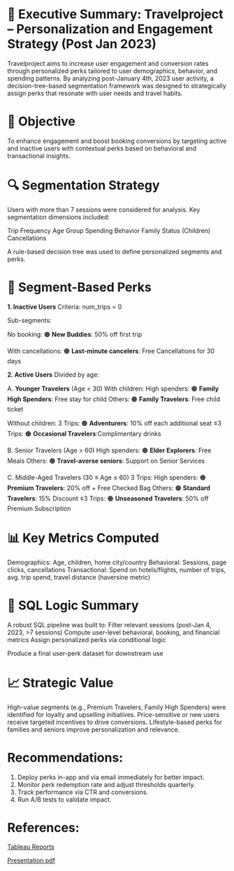 # 🚀 Executive Summary: Travelproject – Personalization and Engagement Strategy (Post Jan 2023)
Travelproject aims to increase user engagement and conversion rates through personalized perks tailored to user demographics, behavior, and spending patterns. By analyzing post-January 4th, 2023 user activity, a decision-tree-based segmentation framework was designed to strategically assign perks that resonate with user needs and travel habits.

# 🎯 Objective
To enhance engagement and boost booking conversions by targeting active and inactive users with contextual perks based on behavioral and transactional insights.

# 🔍 Segmentation Strategy
Users with more than 7 sessions were considered for analysis. Key segmentation dimensions included:

Trip Frequency
Age Group
Spending Behavior
Family Status (Children)
Cancellations

A rule-based decision tree was used to define personalized segments and perks.

# 🧩 Segment-Based Perks
**1. Inactive Users**
Criteria: num_trips = 0

Sub-segments:

No booking: 🟠 **New Buddies**: 50% off first trip

With cancellations: 🟠 **Last-minute cancelers**: Free Cancellations for 30 days

**2. Active Users**
Divided by age:

A. **Younger Travelers** (Age < 30)
With children:
High spenders: 🟠 **Family High Spenders**: Free stay for child
Others: 🟠 **Family Travelers**: Free child ticket

Without children:
3 Trips: 🟠 **Adventurers**: 10% off each additional seat
≤3 Trips: 🟠 **Occasional Travelers**:Complimentary drinks

B. Senior Travelers (Age > 60)
High spenders: 🟠 **Elder Explorers**: Free Meals
Others: 🟠 **Travel-averse seniors**: Support on Senior Services

C. Middle-Aged Travelers (30 ≤ Age ≤ 60)
3 Trips:
High spenders: 🟠 **Premium Travelers**: 20% off + Free Checked Bag
Others: 🟠 **Standard Travelers**: 15% Discount
≤3 Trips: 🟠 **Unseasoned Travelers**: 50% off Premium Subscription

# 📊 Key Metrics Computed
Demographics: Age, children, home city/country
Behavioral: Sessions, page clicks, cancellations
Transactional: Spend on hotels/flights, number of trips, avg. trip spend, travel distance (haversine metric)

# 🧮 SQL Logic Summary
A robust SQL pipeline was built to:
Filter relevant sessions (post-Jan 4, 2023, >7 sessions)
Compute user-level behavioral, booking, and financial metrics
Assign personalized perks via conditional logic

Produce a final user-perk dataset for downstream use

# 📈 Strategic Value
High-value segments (e.g., Premium Travelers, Family High Spenders) were identified for loyalty and upselling initiatives.
Price-sensitive or new users receive targeted incentives to drive conversions.
Lifestyle-based perks for families and seniors improve personalization and relevance.

# Recommendations:
1. Deploy perks in-app and via email immediately for better impact.
2. Monitor perk redemption rate and adjust thresholds quarterly.
3. Track performance via CTR and conversions.
4. Run A/B tests to validate impact.

# References:
[Tableau Reports](https://public.tableau.com/app/profile/vishnu.padmini.lanka/viz/Traveltide_17486436137030/FamilyHighSpenders)

[Presentation pdf](https://github.com/vishnupadminilanka/TravelTide_v2/blob/main/documents/Traveltide%20Customer%20Segmentaion%20%26%20Req_compressed.pdf)
